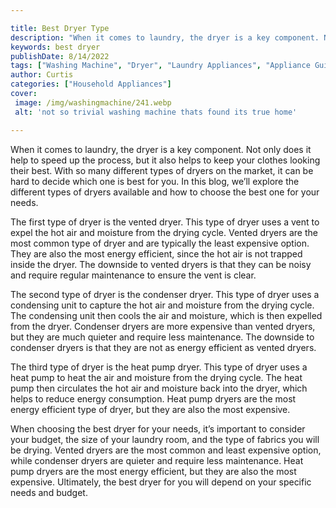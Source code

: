 ```yaml
---

title: Best Dryer Type
description: "When it comes to laundry, the dryer is a key component. Not only does it help to speed up the process, but it also helps to keep y...keep reading to learn"
keywords: best dryer
publishDate: 8/14/2022
tags: ["Washing Machine", "Dryer", "Laundry Appliances", "Appliance Guide"]
author: Curtis
categories: ["Household Appliances"]
cover: 
 image: /img/washingmachine/241.webp
 alt: 'not so trivial washing machine thats found its true home'

---
```


When it comes to laundry, the dryer is a key component. Not only does it help to speed up the process, but it also helps to keep your clothes looking their best. With so many different types of dryers on the market, it can be hard to decide which one is best for you. In this blog, we’ll explore the different types of dryers available and how to choose the best one for your needs. 

The first type of dryer is the vented dryer. This type of dryer uses a vent to expel the hot air and moisture from the drying cycle. Vented dryers are the most common type of dryer and are typically the least expensive option. They are also the most energy efficient, since the hot air is not trapped inside the dryer. The downside to vented dryers is that they can be noisy and require regular maintenance to ensure the vent is clear.

The second type of dryer is the condenser dryer. This type of dryer uses a condensing unit to capture the hot air and moisture from the drying cycle. The condensing unit then cools the air and moisture, which is then expelled from the dryer. Condenser dryers are more expensive than vented dryers, but they are much quieter and require less maintenance. The downside to condenser dryers is that they are not as energy efficient as vented dryers.

The third type of dryer is the heat pump dryer. This type of dryer uses a heat pump to heat the air and moisture from the drying cycle. The heat pump then circulates the hot air and moisture back into the dryer, which helps to reduce energy consumption. Heat pump dryers are the most energy efficient type of dryer, but they are also the most expensive.

When choosing the best dryer for your needs, it’s important to consider your budget, the size of your laundry room, and the type of fabrics you will be drying. Vented dryers are the most common and least expensive option, while condenser dryers are quieter and require less maintenance. Heat pump dryers are the most energy efficient, but they are also the most expensive. Ultimately, the best dryer for you will depend on your specific needs and budget.
